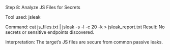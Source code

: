 Step 8: Analyze JS Files for Secrets

Tool used: jsleak

Command:
cat js_files.txt | jsleak -s -l -c 20 -k > jsleak_report.txt
Result: No secrets or sensitive endpoints discovered.

Interpretation: The target’s JS files are secure from common passive leaks.
